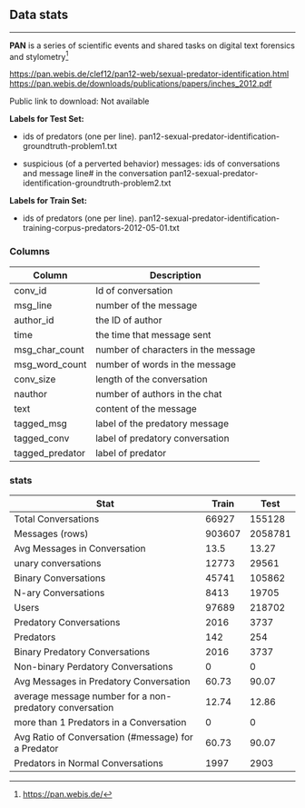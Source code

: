 ## Data stats

--------------------------------
**PAN** is a series of scientific events and shared tasks on digital text forensics and stylometry[^1]

https://pan.webis.de/clef12/pan12-web/sexual-predator-identification.html
https://pan.webis.de/downloads/publications/papers/inches_2012.pdf

Public link to download: Not available

**Labels for Test Set:**
- ids of predators (one per line).
pan12-sexual-predator-identification-groundtruth-problem1.txt

- suspicious (of a perverted behavior) messages: ids of conversations and message line# in the conversation
pan12-sexual-predator-identification-groundtruth-problem2.txt 

**Labels for Train Set:**
- ids of predators (one per line).
pan12-sexual-predator-identification-training-corpus-predators-2012-05-01.txt

### Columns

| Column          | Description                         |
| --------------- | ----------------------------------- |
| conv_id         | Id of conversation                  |
| msg_line        | number of the message               |
| author_id       | the ID of author                    |
| time            | the time that message sent          |
| msg_char_count  | number of characters in the message |
| msg_word_count  | number of words in the message      |
| conv_size       | length of the conversation          |
| nauthor         | number of authors in the chat       |
| text            | content of the message              |
| tagged_msg      | label of the predatory message      |
| tagged_conv     | label of predatory conversation     |
| tagged_predator | label of predator                   |

### stats

| Stat	                                               | Train  | Test    |
|-----------------------------------------------------|--------|---------|
| Total Conversations                                 | 66927  | 155128  |
| Messages (rows)                                     | 903607 | 2058781 |
| Avg Messages in Conversation                        | 13.5   | 13.27   |
| unary conversations                                 | 12773  | 29561   |
| Binary Conversations                                | 45741  | 105862  |
| N-ary Conversations                                 | 8413   | 19705   |
| Users                                               | 97689  | 218702  |
| Predatory Conversations                             | 2016   | 3737    |
| Predators                                           | 142      | 254       |
| Binary Predatory Conversations                      | 2016   | 3737    |
| Non-binary Perdatory Conversations                  | 0      | 0       |
| Avg Messages in Predatory Conversation              | 60.73  | 90.07   |
|average message number for a non-predatory conversation| 12.74  | 12.86   |
| more than 1 Predators in a Conversation             | 0      | 0       |
| Avg Ratio of Conversation (#message) for a Predator | 60.73  | 90.07   |
| Predators in Normal Conversations                   | 1997      | 2903       |

[^1]: https://pan.webis.de/
